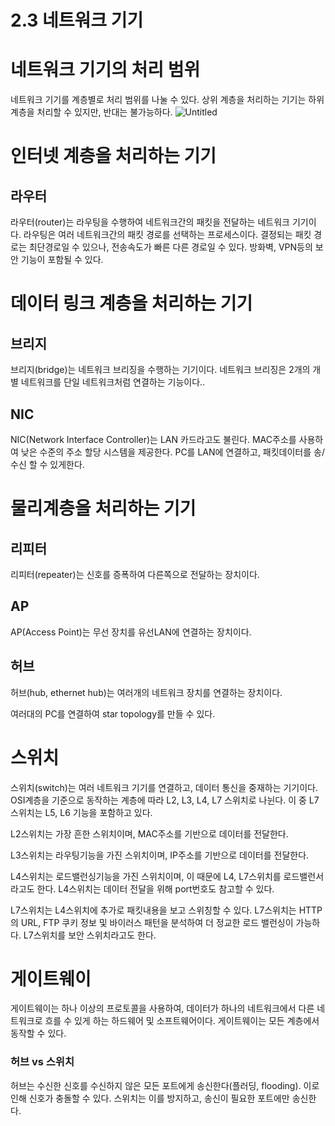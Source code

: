 # 2.3 네트워크 기기

# 네트워크 기기의 처리 범위

네트워크 기기를 계층별로 처리 범위를 나눌 수 있다. 상위 계층을 처리하는 기기는 하위 계층을 처리할 수 있지만, 반대는 불가능하다.
![Untitled](https://github.com/STUDY-0x0E/CS-STUDY/assets/69425431/d5bb717b-fd9a-45ea-ae09-d23754726225)

# 인터넷 계층을 처리하는 기기

## 라우터

라우터(router)는 라우팅을 수행하여 네트워크간의 패킷을 전달하는 네트워크 기기이다. 라우팅은 여러 네트워크간의 패킷 경로를 선택하는 프로세스이다. 결정되는 패킷 경로는 최단경로일 수 있으나, 전송속도가 빠른 다른 경로일 수 있다. 방화벽, VPN등의 보안 기능이 포함될 수 있다.

# 데이터 링크 계층을 처리하는 기기

## 브리지

브리지(bridge)는 네트워크 브리징을 수행하는 기기이다.  네트워크 브리징은 2개의 개별 네트워크를 단일 네트워크처럼 연결하는 기능이다..

## NIC

NIC(Network Interface Controller)는 LAN 카드라고도 불린다. MAC주소를 사용하여 낮은 수준의 주소 할당 시스템을 제공한다. PC를 LAN에 연결하고, 패킷데이터를 송/수신 할 수 있게한다. 

# 물리계층을 처리하는 기기

## 리피터

리피터(repeater)는 신호를 증폭하여 다른쪽으로 전달하는 장치이다.

## AP

AP(Access Point)는 무선 장치를 유선LAN에 연결하는 장치이다.

## 허브

허브(hub, ethernet hub)는 여러개의 네트워크 장치를 연결하는 장치이다.

여러대의 PC를 연결하여 star topology를 만들 수 있다.

# 스위치

스위치(switch)는 여러 네트워크 기기를 연결하고, 데이터 통신을 중재하는 기기이다.  OSI계층을 기준으로 동작하는 계층에 따라 L2, L3, L4, L7 스위치로 나뉜다. 이 중 L7 스위치는 L5, L6 기능을 포함하고 있다.

L2스위치는 가장 흔한 스위치이며, MAC주소를 기반으로 데이터를 전달한다.

L3스위치는 라우팅기능을 가진 스위치이며, IP주소를 기반으로 데이터를 전달한다.

L4스위치는 로드밸런싱기능을 가진 스위치이며, 이 때문에 L4, L7스위치를 로드밸런서 라고도 한다. L4스위치는 데이터 전달을 위해 port번호도 참고할 수 있다.

L7스위치는 L4스위치에 추가로 패킷내용을 보고 스위칭할 수 있다. L7스위치는 HTTP의 URL, FTP 쿠키 정보 및 바이러스 패턴을 분석하여 더 정교한 로드 밸런싱이 가능하다. L7스위치를 보안 스위치라고도 한다.

# 게이트웨이

게이트웨이는 하나 이상의 프로토콜을 사용하여, 데이터가 하나의 네트워크에서 다른 네트워크로 흐를 수 있게 하는 하드웨어 및 소프트웨어이다. 게이트웨이는 모든 계층에서 동작할 수 있다.

### 허브 vs 스위치

허브는 수신한 신호를 수신하지 않은 모든 포트에게 송신한다(플러딩, flooding). 이로 인해 신호가 충돌할 수 있다. 스위치는 이를 방지하고, 송신이 필요한 포트에만 송신한다. 

